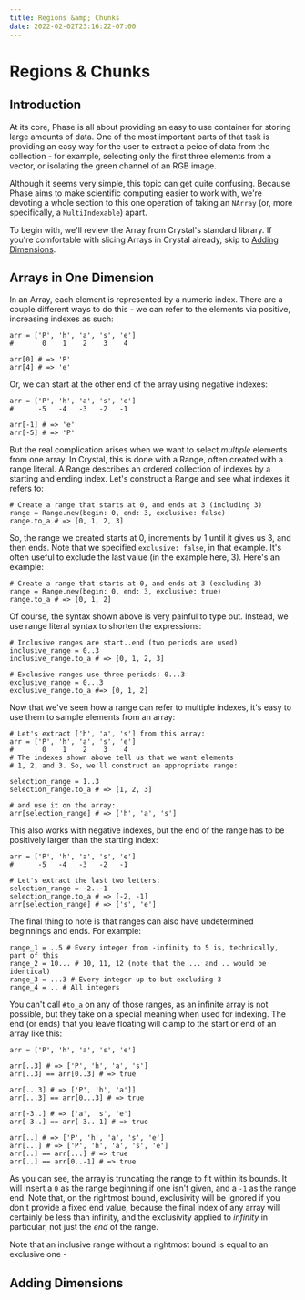 ```yaml
---
title: Regions &amp; Chunks
date: 2022-02-02T23:16:22-07:00
---
```


# Regions & Chunks

## Introduction
At its core, Phase is all about providing an easy to use container for storing
large amounts of data. One of the most important parts of that task is
providing an easy way for the user to extract a peice of data from the
collection - for example, selecting only the first three elements from a
vector, or isolating the green channel of an RGB image.

Although it seems very simple, this topic can get quite confusing. Because
Phase aims to make scientific computing easier to work with, we're devoting
a whole section to this one operation of taking an `NArray` (or, more
specifically, a `MultiIndexable`) apart.

To begin with, we'll review the Array from Crystal's standard library. If
you're comfortable with slicing Arrays in Crystal already, skip to
[Adding Dimensions](#adding-dimensions).

## Arrays in One Dimension
In an Array, each element is represented by a numeric index. There are a couple
different ways to do this - we can refer to the elements via positive,
increasing indexes as such:

```crystal
arr = ['P', 'h', 'a', 's', 'e']
#       0    1    2    3    4

arr[0] # => 'P'
arr[4] # => 'e'
```

Or, we can start at the other end of the array using negative indexes:

```crystal
arr = ['P', 'h', 'a', 's', 'e']
#      -5   -4   -3   -2   -1

arr[-1] # => 'e'
arr[-5] # => 'P'
```

But the real complication arises when we want to select _multiple_ elements
from one array. In Crystal, this is done with a Range, often created with a
range literal. A Range describes an ordered collection of indexes by a starting
and ending index. Let's construct a Range and see what indexes it refers to:

```crystal
# Create a range that starts at 0, and ends at 3 (including 3)
range = Range.new(begin: 0, end: 3, exclusive: false)
range.to_a # => [0, 1, 2, 3]
```

So, the range we created starts at 0, increments by 1 until it gives us 3,
and then ends. Note that we specified `exclusive: false`, in that example.
It's often useful to exclude the last value (in the example here, 3). Here's
an example:

```crystal
# Create a range that starts at 0, and ends at 3 (excluding 3)
range = Range.new(begin: 0, end: 3, exclusive: true)
range.to_a # => [0, 1, 2]
```

Of course, the syntax shown above is very painful to type out. Instead,
we use range literal syntax to shorten the expressions:

```crystal
# Inclusive ranges are start..end (two periods are used)
inclusive_range = 0..3
inclusive_range.to_a # => [0, 1, 2, 3]

# Exclusive ranges use three periods: 0...3
exclusive_range = 0...3
exclusive_range.to_a #=> [0, 1, 2]
```

Now that we've seen how a range can refer to multiple indexes, it's easy to
use them to sample elements from an array:

```crystal
# Let's extract ['h', 'a', 's'] from this array:
arr = ['P', 'h', 'a', 's', 'e']
#       0    1    2    3    4
# The indexes shown above tell us that we want elements
# 1, 2, and 3. So, we'll construct an appropriate range:

selection_range = 1..3
selection_range.to_a # => [1, 2, 3]

# and use it on the array:
arr[selection_range] # => ['h', 'a', 's']
```

This also works with negative indexes, but the end of the range has to be
positively larger than the starting index:

```crystal
arr = ['P', 'h', 'a', 's', 'e']
#      -5   -4   -3   -2   -1

# Let's extract the last two letters:
selection_range = -2..-1
selection_range.to_a # => [-2, -1]
arr[selection_range] # => ['s', 'e']
```

The final thing to note is that ranges can also have undetermined beginnings
and ends. For example:

```crystal
range_1 = ..5 # Every integer from -infinity to 5 is, technically, part of this
range_2 = 10... # 10, 11, 12 (note that the ... and .. would be identical)
range_3 = ...3 # Every integer up to but excluding 3
range_4 = .. # All integers
```

You can't call `#to_a` on any of those ranges, as an infinite array is not
possible, but they take on a special meaning when used for indexing. The end
(or ends) that you leave floating will clamp to the start or end of an array
like this:

```crystal
arr = ['P', 'h', 'a', 's', 'e']

arr[..3] # => ['P', 'h', 'a', 's']
arr[..3] == arr[0..3] # => true

arr[...3] # => ['P', 'h', 'a']]
arr[...3] == arr[0...3] # => true

arr[-3..] # => ['a', 's', 'e']
arr[-3..] == arr[-3..-1] # => true

arr[..] # => ['P', 'h', 'a', 's', 'e']
arr[...] # => ['P', 'h', 'a', 's', 'e']
arr[..] == arr[...] # => true
arr[..] == arr[0..-1] # => true
```

As you can see, the array is truncating the range to fit within its bounds.
It will insert a `0` as the range beginning if one isn't given, and a `-1`
as the range end. Note that, on the rightmost bound, exclusivity will be
ignored if you don't provide a fixed end value, because the final index of
any array will certainly be less than infinity, and the exclusivity applied to
_infinity_ in particular, not just the _end_ of the range.

Note that an inclusive range without a rightmost bound is equal to an exclusive
one - 

## Adding Dimensions
